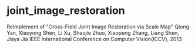 # joint_image_restoration

Reimplement of "Cross-Field Joint Image Restoration via Scale Map"
Qiong Yan, Xiaoyong Shen, Li Xu, Shaojie Zhuo, Xiaopeng Zhang, Liang Shen, Jiaya Jia 
IEEE International Conference on Computer Vision(ICCV), 2013
